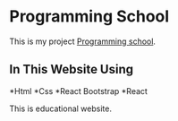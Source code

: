 # Programming School

This is my project [Programming school](https://programming-school-317.netlify.app/).

## In This Website Using
*Html
*Css
*React Bootstrap
*React

This is educational website.
